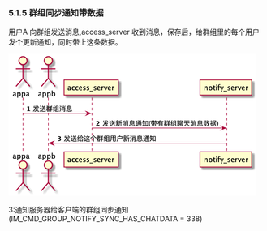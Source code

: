 ### 5.1.5 群组同步通知带数据

用户A 向群组发送消息,access\_server 收到消息，保存后，给群组里的每个用户发个更新通知，同时带上这条数据。

![](/assets/groupSyncNotifyWithData.png)

3:通知服务器给客户端的群组同步通知\(IM\_CMD\_GROUP\_NOTIFY\_SYNC\_HAS\_CHATDATA = 338\)

